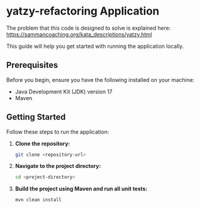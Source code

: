 # yatzy-refactoring Application
The problem that this code is designed to solve is explained here: https://sammancoaching.org/kata_descriptions/yatzy.html

This guide will help you get started with running the application locally.

## Prerequisites

Before you begin, ensure you have the following installed on your machine:

- Java Development Kit (JDK) version 17
- Maven

## Getting Started

Follow these steps to run the application:

1. **Clone the repository:**

   ```bash
   git clone <repository-url>
   ```

2. **Navigate to the project directory:**

   ```bash
   cd <project-directory>
   ```

3. **Build the project using Maven and run all unit tests:**

   ```bash
   mvn clean install
   ```

